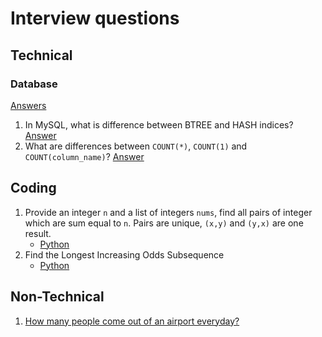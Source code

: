 # Interview questions

## Technical

### Database

[Answers](technical/database.md)

1. In MySQL, what is difference between BTREE and HASH indices? [Answer](technical/database.md#in-mysql-what-is-difference-between-btree-and-hash-indices)
2. What are differences between `COUNT(*)`, `COUNT(1)` and `COUNT(column_name)`? [Answer](technical/database.md#what-are-differences-between-count-count1-and-countcolumn_name)

## Coding

1. Provide an integer `n` and a list of integers `nums`, find all pairs of integer which are sum equal to `n`. Pairs are unique, `(x,y)` and `(y,x)` are one result.
    - [Python](coding/python/sum_of_pairs.py)
1. Find the Longest Increasing Odds Subsequence
    - [Python](coding/python/longest_increasing_odd_subsequence.py)

## Non-Technical

1. [How many people come out of an airport everyday?](non-technical/how-many-people-come-out-an-airport-everyday.md)
